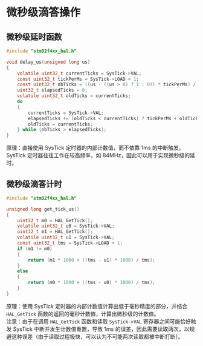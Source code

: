 # 微秒级滴答操作
## 微秒级延时函数
```c
#include "stm32f4xx_hal.h"

void delay_us(unsigned long us)
{
    volatile uint32_t currentTicks = SysTick->VAL;
    const uint32_t tickPerMs = SysTick->LOAD + 1;
    const uint32_t nbTicks = ((us - ((us > 0) ? 1 : 0)) * tickPerMs) / 1000;
    uint32_t elapsedTicks = 0;
    volatile uint32_t oldTicks = currentTicks;
    do
    {
        currentTicks = SysTick->VAL;
        elapsedTicks += (oldTicks < currentTicks) ? tickPerMs + oldTicks - currentTicks : oldTicks - currentTicks;
        oldTicks = currentTicks;
    } while (nbTicks > elapsedTicks);
}
```

原理：直接使用 SysTick 定时器的内部计数值，而不依靠 1ms 的中断触发。SysTick 定时器往往工作在较高频率，如 84MHz，因此可以用于实现微秒级的延时。

## 微秒级滴答计时
```c
#include "stm32f4xx_hal.h"

unsigned long get_tick_us()
{
    uint32_t m0 = HAL_GetTick();
    volatile uint32_t u0 = SysTick->VAL;
    uint32_t m1 = HAL_GetTick();
    volatile uint32_t u1 = SysTick->VAL;
    const uint32_t tms = SysTick->LOAD + 1;
    if (m1 != m0)
    {
        return (m1 * 1000 + ((tms - u1) * 1000) / tms);
    }
    else
    {
        return (m0 * 1000 + ((tms - u0) * 1000) / tms);
    }
}
```

原理：使用 SysTick 定时器的内部计数值计算出低于毫秒精度的部分，并结合 `HAL_GetTick` 函数的返回的毫秒计数值，计算出微秒级的计数值。  
注意：由于在调用 `HAL_GetTick` 函数和读取 `SysTick->VAL` 寄存器之间可能恰好触发 SysTick 中断并发生计数值重置，导致 1ms 的误差，因此需要读取两次，以规避这种误差（由于读取过程极快，可以认为不可能两次读取都被中断打断）。